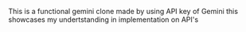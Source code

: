 This is a functional gemini clone made by using API key of Gemini
this showcases my undertstanding in implementation on API's
